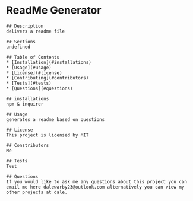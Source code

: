 # ReadMe Generator

    
    ## Description
    delivers a readme file

    ## Sections
    undefined

    ## Table of Contents
    * [Installation](#installations)
    * [Usage](#usage)
    * [License](#license)
    * [Contributing](#contributors)
    * [Tests](#tests)
    * [Questions](#questions)
    
    ## installations
    npm & inquirer

    ## Usage
    generates a readme based on questions

    ## License
    This project is licensed by MIT

    ## Constributors
    Me

    ## Tests
    Test

    ## Questions
    If you would like to ask me any questions about this project you can email me here dalewarby23@outlook.com alternatively you can view my other projects at dale.
    
